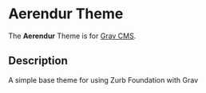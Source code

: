 # Aerendur Theme

The **Aerendur** Theme is for [Grav CMS](http://github.com/getgrav/grav).

## Description

A simple base theme for using Zurb Foundation with Grav

